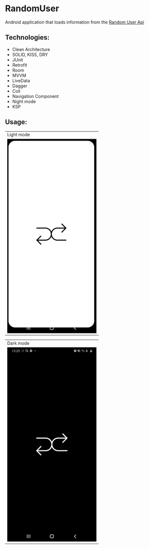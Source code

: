 # RandomUser

Android application that loads information from the [Random User Api](https://randomuser.me)

## Technologies:

* Clean Architecture
* SOLID, KISS, DRY
* JUnit
* Retrofit
* Room
* MVVM
* LiveData
* Dagger
* Coil
* Navigation Component
* Night mode
* KSP

## Usage:

<table align="center">
  <tr>
    <td>Light mode</td>   
  </tr>
  <tr>
    <td><img src="random-user.gif" alt="animated" width=292 height=634></td>
  </tr>
 </table>
 <table align="center">
  <tr>
    <td>Dark mode</td>
  </tr>
  <tr>
    <td><img src="random-user-night.gif" alt="animated" width=292 height=634></td>
  </tr>
 </table>
